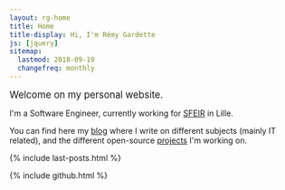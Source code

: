 ```yaml
---
layout: rg-home
title: Home
title-display: Hi, I'm Rémy Gardette
js: [jquery]
sitemap:
  lastmod: 2018-09-19
  changefreq: monthly
---
```


<p><big>Welcome on my personal website.</big></p>

I'm a Software Engineer, currently working for [SFEIR](https://www.sfeir.com/) in Lille.

You can find here my [blog](blog) where I write on different subjects (mainly IT related), and the different open-source [projects](projects) I'm working on.

{% include last-posts.html %}

{% include github.html %}
